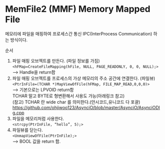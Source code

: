 # MemFile2 (MMF) Memory Mapped File 
메모리에 파일을 매핑하여 프로세스간 통신 IPC(InterProcess Communication) 하는 방식이다.  

순서  
1. 파일 매핑 오브젝트를 만든다. (파일 정보를 가짐)  
`<hFMap=CreateFileMapping(hFile, NULL, PAGE_READONLY, 0, 0, NULL);>`  
--> Handle을 return함  
2. 파일 매핑 오브젝트를 프로세스의 가상 메모리의 주소 공간에 연결한다. (파일뷰)  
`<PtrInFile=(TCHAR *)MapViewOfFile(hFMap, FILE_MAP_READ,0,0,0)>`  
--> 기본으로는 LPVOID return함  
TCHAR 말고 BYTE로 형변환해서 사용도 가능(아래링크 참고)  
(참고) TCHAR 란 wide char 를 의미한다.(안시코드,유니코드 다 포괄)  
https://github.com/ohjiwoo123/AsynciO/blob/master/AsynciO/AsynciODlg.cpp  
3. 파일을 메모리처럼 사용한다.  
`<strcpy(PtrInFile, “hello”, 5);>`  
4. 파일뷰를 닫는다.  
`<UnmapViewOfFile(PtrInFile);>`  
--> BOOL 값을 return 함.
